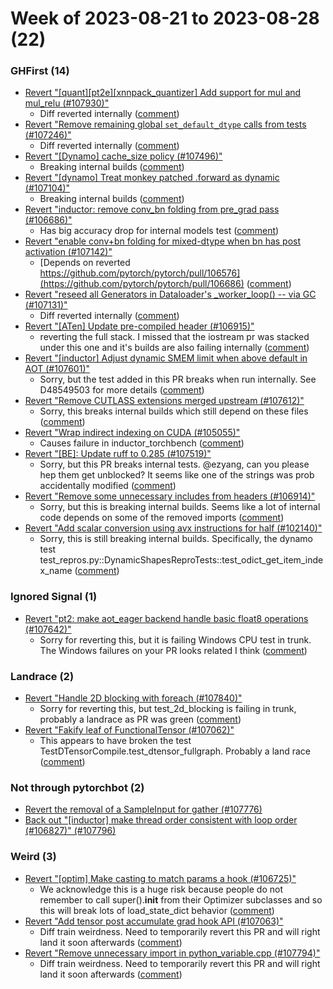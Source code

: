 # Week of 2023-08-21 to 2023-08-28 (22)

### GHFirst (14)

- [Revert "[quant][pt2e][xnnpack_quantizer] Add support for mul and mul_relu (#107930)"](https://github.com/pytorch/pytorch/commit/8d44b0f5a5e653096d39301ac34e07738a0705a0)
  - Diff reverted internally ([comment](https://github.com/pytorch/pytorch/pull/107930#issuecomment-1694069330))
- [Revert "Remove remaining global `set_default_dtype` calls from tests (#107246)"](https://github.com/pytorch/pytorch/commit/161ea463e690dcb91a30faacbf7d100b98524b6b)
  - Diff reverted internally ([comment](https://github.com/pytorch/pytorch/pull/107246#issuecomment-1693838522))
- [Revert "[Dynamo] cache_size policy (#107496)"](https://github.com/pytorch/pytorch/commit/b4c6c4da88f87b979c8c4e1a2059d4e1c2e1988b)
  - Breaking internal builds ([comment](https://github.com/pytorch/pytorch/pull/107496#issuecomment-1693590121))
- [Revert "[dynamo] Treat monkey patched .forward as dynamic (#107104)"](https://github.com/pytorch/pytorch/commit/eefce56b6617bea4744ebd1654d95753bcb5956a)
  - Breaking internal builds ([comment](https://github.com/pytorch/pytorch/pull/107104#issuecomment-1692072018))
- [Revert "inductor: remove conv_bn folding from pre_grad pass (#106686)"](https://github.com/pytorch/pytorch/commit/2fcda650cf29301e86dd21a5ceabc0f31fa4e3d3)
  - Has big accuracy drop for internal models test ([comment](https://github.com/pytorch/pytorch/pull/106686#issuecomment-1690972043))
- [Revert "enable conv+bn folding for mixed-dtype when bn has post activation (#107142)"](https://github.com/pytorch/pytorch/commit/3af04ce0ffe70e3e8f014f19e269022e35b20852)
  - [Depends on reverted https://github.com/pytorch/pytorch/pull/106576](https://github.com/pytorch/pytorch/pull/106686) ([comment](https://github.com/pytorch/pytorch/pull/107142#issuecomment-1690968509))
- [Revert "reseed all Generators in Dataloader's _worker_loop() -- via GC (#107131)"](https://github.com/pytorch/pytorch/commit/ecde622649d2c6fbca088d6e253ebadb344a12d4)
  - Diff reverted internally ([comment](https://github.com/pytorch/pytorch/pull/107131#issuecomment-1690325745))
- [Revert "[ATen] Update pre-compiled header (#106915)"](https://github.com/pytorch/pytorch/commit/e573abec123a84ab293a7f04f27a10223dbb4b9b)
  - reverting the full stack. I missed that the iostream pr was stacked under this one and it's builds are also failing internally ([comment](https://github.com/pytorch/pytorch/pull/106915#issuecomment-1689087860))
- [Revert "[inductor] Adjust dynamic SMEM limit when above default in AOT (#107601)"](https://github.com/pytorch/pytorch/commit/42897e81270ddad2449504d4fe38a673f8a95a07)
  - Sorry, but the test added in this PR breaks when run internally. See D48549503 for more details ([comment](https://github.com/pytorch/pytorch/pull/107601#issuecomment-1689049609))
- [Revert "Remove CUTLASS extensions merged upstream (#107612)"](https://github.com/pytorch/pytorch/commit/8fb6416bfa403d25df1c32846e71b31b79fc88d5)
  - Sorry, this breaks internal builds which still depend on these files ([comment](https://github.com/pytorch/pytorch/pull/107612#issuecomment-1688936837))
- [Revert "Wrap indirect indexing on CUDA (#105055)"](https://github.com/pytorch/pytorch/commit/b28278740955ba15d8d33d7f39370edfd710fc5a)
  - Causes failure in inductor_torchbench ([comment](https://github.com/pytorch/pytorch/pull/105055#issuecomment-1688871947))
- [Revert "[BE]: Update ruff to 0.285 (#107519)"](https://github.com/pytorch/pytorch/commit/d59a6864fb2481cda28e937c8082ffa072f7b3dd)
  - Sorry, but this PR breaks internal tests. @ezyang, can you please hep them get unblocked? It seems like one of the strings was prob accidentally modified ([comment](https://github.com/pytorch/pytorch/pull/107519#issuecomment-1688833480))
- [Revert "Remove some unnecessary <iostream> includes from headers (#106914)"](https://github.com/pytorch/pytorch/commit/28dc1a093f49432ab15aafa1f662d7ed6c86cb05)
  - Sorry, but this is breaking internal builds. Seems like a lot of internal code depends on some of the removed imports ([comment](https://github.com/pytorch/pytorch/pull/106914#issuecomment-1688605975))
- [Revert "Add scalar conversion using avx instructions for half (#102140)"](https://github.com/pytorch/pytorch/commit/e0f1fe102ac85bcf3b7b01e50fa56df1bcbbfef1)
  - Sorry, this is still breaking internal builds. Specifically, the dynamo test test_repros.py::DynamicShapesReproTests::test_odict_get_item_index_name ([comment](https://github.com/pytorch/pytorch/pull/102140#issuecomment-1686684117))

### Ignored Signal (1)

- [Revert "pt2: make aot_eager backend handle basic float8 operations (#107642)"](https://github.com/pytorch/pytorch/commit/5025fb9213e000ff78c40a81b4e56641773d327b)
  - Sorry for reverting this, but it is failing Windows CPU test in trunk. The Windows failures on your PR looks related I think ([comment](https://github.com/pytorch/pytorch/pull/107642#issuecomment-1688999380))

### Landrace (2)

- [Revert "Handle 2D blocking with foreach (#107840)"](https://github.com/pytorch/pytorch/commit/d35d7de60eb681d1395ebb9a461d9fc0ac031155)
  - Sorry for reverting this, but test_2d_blocking is failing in trunk, probably a landrace as PR was green ([comment](https://github.com/pytorch/pytorch/pull/107840#issuecomment-1694009217))
- [Revert "Fakify leaf of FunctionalTensor (#107062)"](https://github.com/pytorch/pytorch/commit/96c5be8bc403c278acda0cc34bf01dca7b4434e4)
  - This appears to have broken the test TestDTensorCompile.test_dtensor_fullgraph. Probably a land race ([comment](https://github.com/pytorch/pytorch/pull/107062#issuecomment-1685447747))

### Not through pytorchbot (2)

- [Revert the removal of a SampleInput for gather (#107776)](https://github.com/pytorch/pytorch/commit/977aba7cfe84bf8fec60330a97a10445fabe3765)
- [Back out "[inductor] make thread order consistent with loop order (#106827)" (#107796)](https://github.com/pytorch/pytorch/commit/398f4ae4515dbf5855061d4bbf7a009df39c7bb3)

### Weird (3)

- [Revert "[optim] Make casting to match params a hook (#106725)"](https://github.com/pytorch/pytorch/commit/3a3cf0e09d475df9237c95ebd14debf650e0c038)
  - We acknowledge this is a huge risk because people do not remember to call super().__init__ from their Optimizer subclasses and so this will break lots of load_state_dict behavior ([comment](https://github.com/pytorch/pytorch/pull/106725#issuecomment-1693386137))
- [Revert "Add tensor post accumulate grad hook API (#107063)"](https://github.com/pytorch/pytorch/commit/432fce4e0d015de0438c28fb518bfa4b6fb6bb8f)
  - Diff train weirdness. Need to temporarily revert this PR and will right land it soon afterwards ([comment](https://github.com/pytorch/pytorch/pull/107063#issuecomment-1690799057))
- [Revert "Remove unnecessary import in python_variable.cpp (#107794)"](https://github.com/pytorch/pytorch/commit/bc0790559b8a6ac5bb5d15670abbc5d1b2dfdc4f)
  - Diff train weirdness. Need to temporarily revert this PR and will right land it soon afterwards ([comment](https://github.com/pytorch/pytorch/pull/107794#issuecomment-1690798855))
